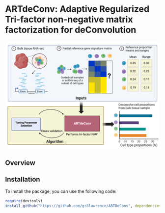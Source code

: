# ARTdeConv: Adaptive Regularized Tri-factor non-negative matrix factorization for deConvolution

![Schematic Representation of The ARTdeConv Workflow](./images/ARTdeConv_schema.png)

## Overview

## Installation

To install the package, you can use the following code:
```R
require(devtools)
install_github("https://github.com/gr8lawrence/ARTDeConv", dependencies = TRUE)
```
